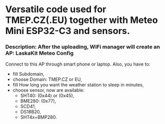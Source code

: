 # Versatile code used for TMEP.CZ(.EU) together with Meteo Mini ESP32-C3 and sensors.
###  Description: After the uploading, WiFi manager will create an AP: LaskaKit Meteo Config
Connect to this AP through smart phone or laptop. Also, you have to: 
- fill Subdomain,
- choose Domain: TMEP.CZ or EU,
- fill How long you want the weather station to sleep in minutes,
- choose sensor, now are available: 
    + SHT40: (0x44) or (0x45), 
    + BME280: (0x77),
    + SCD41, 
    + DS18B20, 
    + SHT4x+BMP280. 